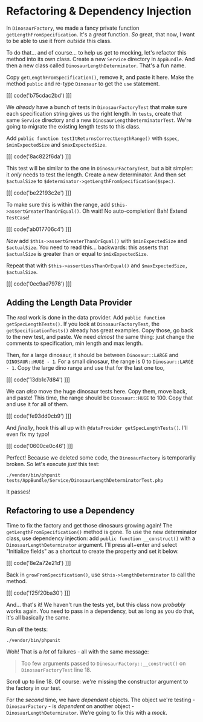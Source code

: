 # Refactoring & Dependency Injection

In `DinosaurFactory`, we made a fancy private function `getLengthFromSpecification`.
It's a *great* function. *So* great, that now, I want to be able to use it from
*outside* this class.

To do that... and of course... to help us get to mocking, let's refactor this method
into its own class. Create a new `Service` directory in `AppBundle`. And then a new
class called `DinosaurLengthDeterminator`. That's a fun name.

Copy `getLengthFromSpecification()`, remove it, and paste it here. Make the method
`public` and re-type `Dinosaur` to get the `use` statement.

[[[ code('b75cdac2bd') ]]]

We *already* have a bunch of tests in `DinosaurFactoryTest` that make sure each
specification string gives us the right length. In `tests`, create that same
`Service` directory and a new `DinosaurLengthDeterminatorTest`. We're going to
migrate the existing length tests to this class.

Add `public function testItReturnsCorrectLengthRange()` with `$spec`, `$minExpectedSize`
and `$maxExpectedSize`.

[[[ code('8ac822f6da') ]]]

This test will be similar to the one in `DinosaurFactoryTest`, but a bit simpler:
it *only* needs to test the length. Create a new determinator. And then set
`$actualSize` to `$determinator->getLengthFromSpecification($spec)`.

[[[ code('be22193c2e') ]]]

To make sure this is within the range, add `$this->assertGreaterThanOrEqual()`.
Oh wait! No auto-completion! Bah! Extend `TestCase`!

[[[ code('ab017706c4') ]]]

*Now* add `$this->assertGreaterThanOrEqual()` with `$minExpectedSize` and `$actualSize`.
You need to read this... backwards: this asserts that `$actualSize` is greater than
or equal to `$mixExpectedSize`.

Repeat that with `$this->assertLessThanOrEqual()` and `$maxExpectedSize, $actualSize`.

[[[ code('0ec9ad7978') ]]]

## Adding the Length Data Provider

The *real* work is done in the data provider. Add `public function getSpecLengthTests()`.
If you look at `DinosaurFactoryTest`, the `getSpecificationTests()` already has great
examples. Copy those, go back to the new test, and paste. We need *almost* the same
thing: just change the comments to specification, min length and max length. 

Then, for a large dinosaur, it should be between `Dinosaur::LARGE` and `DINOSAUR::HUGE - 1`.
For a small dinosaur, the range is 0 to `Dinosaur::LARGE - 1`. Copy the large dino
range and use that for the last one too,

[[[ code('13db1c7d84') ]]]

We can *also* move the huge dinosaur tests here. Copy them, move back, and paste!
This time, the range should be `Dinosaur::HUGE` to 100. Copy that and use it for
all of them.

[[[ code('fe93dd0cb9') ]]]

And *finally*, hook this all up with `@dataProvider getSpecLengthTests()`. I'll
even fix my typo!

[[[ code('0600ce0c46') ]]]

Perfect! Because we deleted some code, the `DinosaurFactory` is temporarily broken.
So let's execute *just* this test:

```terminal
./vendor/bin/phpunit tests/AppBundle/Service/DinosaurLengthDeterminatorTest.php
```

It passes!

## Refactoring to use a Dependency

Time to fix the factory and get those dinosaurs growing again! The
`getLengthFromSpecification()` method is gone. To use the new determinator class,
use dependency injection: add `public function __construct()` with a `DinosaurLengthDeterminator`
argument. I'll press alt+enter and select "Initialize fields" as a shortcut to create
the property and set it below.

[[[ code('8e2a72e21d') ]]]

Back in `growFromSpecification()`, use `$this->lengthDeterminator` to call the
method.

[[[ code('f25f20ba30') ]]]

And... that's it! We haven't run the tests yet, but this class now *probably* works
again. You need to pass in a dependency, but as long as you do that, it's all basically
the same.

Run *all* the tests:

```terminal-silent
./vendor/bin/phpunit
```

Woh! That is a *lot* of failures - all with the same message:

> Too few arguments passed to `DinosaurFactory::__construct()` on `DinosaurFactoryTest`
> line 18.

Scroll up to line 18. Of course: we're missing the constructor argument to the factory
in our test.

For the *second* time, we have *dependent* objects. The object we're testing -
`DinosaurFactory` - is *dependent* on another object - `DinosaurLengthDeterminator`.
We're going to fix this with a *mock*.
